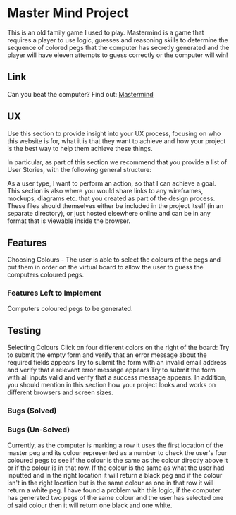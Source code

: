 # Master Mind Project

This is an old family game I used to play. Mastermind is a game that requires a player to use logic, guesses and reasoning skills to determine the sequence of colored pegs that the computer has secretly generated and the player will have eleven attempts to guess correctly or the computer will win! 

## Link

Can you beat the computer? Find out: [Mastermind](https://fordalex.github.io/master-mind-project/)

## UX
Use this section to provide insight into your UX process, focusing on who this website is for, what it is that they want to achieve and how your project is the best way to help them achieve these things.

In particular, as part of this section we recommend that you provide a list of User Stories, with the following general structure:

As a user type, I want to perform an action, so that I can achieve a goal.
This section is also where you would share links to any wireframes, mockups, diagrams etc. that you created as part of the design process. These files should themselves either be included in the project itself (in an separate directory), or just hosted elsewhere online and can be in any format that is viewable inside the browser.

## Features

Choosing Colours - The user is able to select the colours of the pegs and put them in order on the virtual board to allow the user to guess the computers coloured pegs.

### Features Left to Implement

Computers coloured pegs to be generated.

## Testing

Selecting Colours
Click on four different colors on the right of the board:
Try to submit the empty form and verify that an error message about the required fields appears
Try to submit the form with an invalid email address and verify that a relevant error message appears
Try to submit the form with all inputs valid and verify that a success message appears.
In addition, you should mention in this section how your project looks and works on different browsers and screen sizes.

### Bugs (Solved)

### Bugs (Un-Solved)

Currently, as the computer is marking a row it uses the first location of the master peg and its colour represented as a number to check the user's four coloured pegs to see if the colour is the same as the colour directly above it or if the colour is in that row. If the colour is the same as what the user had inputted and in the right location it will return a black peg and if the colour isn't in the right location but is the same colour as one in that row it will return a white peg. I have found a problem with this logic, if the computer has generated two pegs of the same colour and the user has selected one of said colour then it will return one black and one white. 


